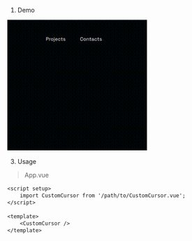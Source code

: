 1. Demo

![demo gif](https://github.com/u1adzik/invert-cursor/blob/main/demo.gif)

3. Usage

> App.vue

    <script setup>
	    import CustomCursor from '/path/to/CustomCursor.vue';
    </script>
    
    <template>
	    <CustomCursor />
    </template>
